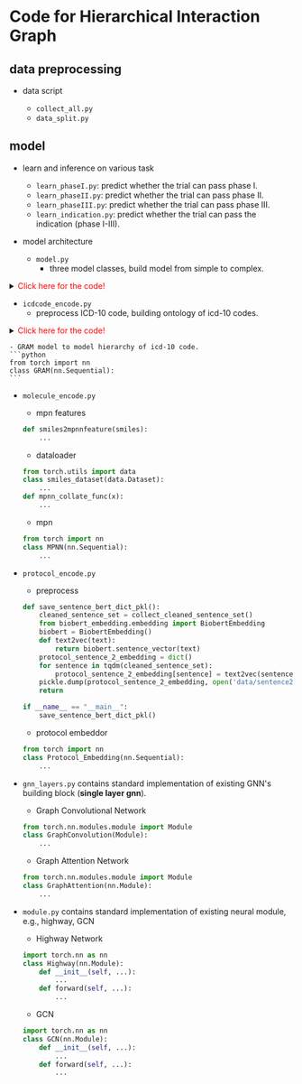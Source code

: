 # Code for Hierarchical Interaction Graph 



## data preprocessing 

- data script

  - `collect_all.py`
  - `data_split.py`



## model 

- learn and inference on various task
  - `learn_phaseI.py`: predict whether the trial can pass phase I. 
  - `learn_phaseII.py`: predict whether the trial can pass phase II.
  - `learn_phaseIII.py`: predict whether the trial can pass phase III.
  - `learn_indication.py`: predict whether the trial can pass the indication (phase I-III).



- model architecture 
  - `model.py`
    - three model classes, build model from simple to complex. 
<details>
  <summary><font color=red>Click here for the code!</font></summary>

```python
from torch import nn 
class Interaction(nn.Sequential):

	def __init__(self, ...):
		super(Interaction, self).__init__()
		... 

	def forward(self, ...):
		...

	def evaluation(self, ...):
		...

	def bootstrap_test(self, ...):
		... 

class HINT_nograph(Interaction):
    	def __init__(self, ...):
			super(HINT_nograph, self).__init__(....,) 
			...

		def forward(self, ...):
			...
class HINT(HINT_nograph):
	def __init__(self, ...):
		super(HINT, self).__init__(....,) 
		...

	def forward(self, ):
		... 
```
</details>



  - `icdcode_encode.py` 
    - preprocess ICD-10 code, building ontology of icd-10 codes.
<details>
  <summary><font color=red>Click here for the code!</font></summary>

```python
def build_icdcode2ancestor_dict():
	pkl_file = "data/icdcode2ancestor_dict.pkl"
	if os.path.exists(pkl_file):
		icdcode2ancestor = pickle.load(open(pkl_file, 'rb'))
		return icdcode2ancestor 
	all_code = collect_all_icdcodes() 
	icdcode2ancestor = defaultdict(list)
	for code in all_code:
		find_ancestor_for_icdcode(code, icdcode2ancestor)
	pickle.dump(icdcode2ancestor, open(pkl_file,'wb'))
	return icdcode2ancestor 

if __name__ == '__main__':
	dic = build_icdcode2ancestor_dict()    
```

</details>

    - GRAM model to model hierarchy of icd-10 code. 
    ```python
	from torch import nn 
	class GRAM(nn.Sequential):
    ```
  - `molecule_encode.py`
    - mpn features 
    ```python
    def smiles2mpnnfeature(smiles):
    	... 
    ```
    - dataloader
    ```python
    from torch.utils import data   
    class smiles_dataset(data.Dataset):
		...
	def mpnn_collate_func(x):
		...
    ```
    - mpn 
    ```python
    from torch import nn
    class MPNN(nn.Sequential):
    	...
    ```


  - `protocol_encode.py`
  	- preprocess 
  	```python
  	def save_sentence_bert_dict_pkl():
		cleaned_sentence_set = collect_cleaned_sentence_set() 
		from biobert_embedding.embedding import BiobertEmbedding
		biobert = BiobertEmbedding()
		def text2vec(text):
			return biobert.sentence_vector(text)
		protocol_sentence_2_embedding = dict()
		for sentence in tqdm(cleaned_sentence_set):
			protocol_sentence_2_embedding[sentence] = text2vec(sentence)
		pickle.dump(protocol_sentence_2_embedding, open('data/sentence2embedding.pkl', 'wb'))
		return 

	if __name__ == "__main__":
		save_sentence_bert_dict_pkl() 
  	```
  	- protocol embeddor
  	```python
  	from torch import nn 
  	class Protocol_Embedding(nn.Sequential):
  		...
  	```
  - `gnn_layers.py` contains standard implementation of existing GNN's building block (**single layer gnn**).
    - Graph Convolutional Network 
    ```python
    from torch.nn.modules.module import Module
    class GraphConvolution(Module):
    	...
    ```
    - Graph Attention Network
    ```python
    from torch.nn.modules.module import Module
	class GraphAttention(nn.Module):
		...
    ```
  - `module.py` contains standard implementation of existing neural module, e.g., highway, GCN
  	- Highway Network 
  	```python
  	import torch.nn as nn
  	class Highway(nn.Module):
  		def __init__(self, ...):
  			...
  		def forward(self, ...):
  			...
  	```
  	- GCN 
  	```python
  	import torch.nn as nn
  	class GCN(nn.Module):
  		def __init__(self, ...):
  			...
  		def forward(self, ...):
  			...  	
  	```




